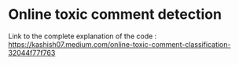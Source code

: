 # Online toxic comment detection

Link to the complete explanation of the code : https://kashish07.medium.com/online-toxic-comment-classification-32044f77f763
